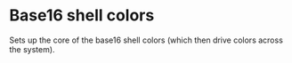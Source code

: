 # Base16 shell colors

Sets up the core of the base16 shell colors (which then drive colors across the
system).
